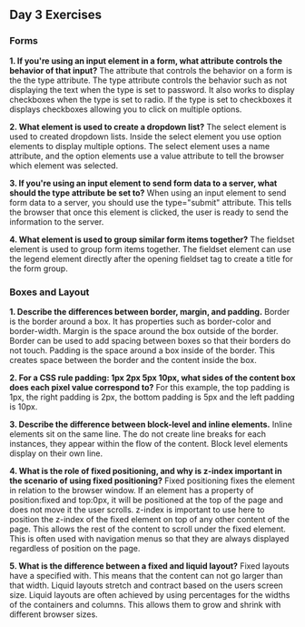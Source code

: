 ## Day 3 Exercises

### Forms

**1. If you're using an input element in a form, what attribute controls the behavior of that input?**
The attribute that controls the behavior on a form is the the type attribute. The type attribute controls the behavior such as not displaying the text when the type is set to password. It also works to display checkboxes when the type is set to radio. If the type is set to checkboxes it displays checkboxes allowing you to click on multiple options.

**2. What element is used to create a dropdown list?**
The select element is used to created dropdown lists. Inside the select element you use option elements to display multiple options. The select element uses a name attribute, and the option elements use a value attribute to tell the browser which element was selected.

**3. If you're using an input element to send form data to a server, what should the type attribute be set to?**
When using an input element to send form data to a server, you should use the type="submit" attribute. This tells the browser that once this element is clicked, the user is ready to send the information to the server.

**4. What element is used to group similar form items together?**
The fieldset element is used to group form items together. The fieldset element can use the legend element directly after the opening fieldset tag to create a title for the form group.

### Boxes and Layout

**1. Describe the differences between border, margin, and padding.**
Border is the border around a box. It has properties such as border-color and border-width. Margin is the space around the box outside of the border. Border can be used to add spacing between boxes so that their borders do not touch. Padding is the space around a box inside of the border. This creates space between the border and the content inside the box.

**2. For a CSS rule padding: 1px 2px 5px 10px, what sides of the content box does each pixel value correspond to?**
For this example, the top padding is 1px, the right padding is 2px, the bottom padding is 5px and the left padding is 10px.

**3. Describe the difference between block-level and inline elements.**
Inline elements sit on the same line. The do not create line breaks for each instances, they appear within the flow of the content. Block level elements display on their own line.

**4. What is the role of fixed positioning, and why is z-index important in the scenario of using fixed positioning?**
Fixed positioning fixes the element in relation to the browser window. If an element has a property of position:fixed and top:0px, it will be positioned at the top of the page and does not move it the user scrolls. z-index is important to use here to position the z-index of the fixed element on top of any other content of the page. This allows the rest of the content to scroll under the fixed element. This is often used with navigation menus so that they are always displayed regardless of position on the page. 

**5. What is the difference between a fixed and liquid layout?**
Fixed layouts have a specified with. This means that the content can not go larger than that width. Liquid layouts stretch and contract based on the users screen size. Liquid layouts are often achieved by using percentages for the widths of the containers and columns. This allows them to grow and shrink with different browser sizes.
